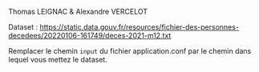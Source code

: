 Thomas LEIGNAC & Alexandre VERCELOT

Dataset : <https://static.data.gouv.fr/resources/fichier-des-personnes-decedees/20220106-161749/deces-2021-m12.txt>

Remplacer le chemin `input` du fichier application.conf par le chemin dans lequel vous mettez le dataset.
